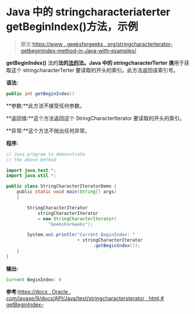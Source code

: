 # Java 中的 stringcharacteriaterter getBeginIndex()方法，示例

> 原文:[https://www . geeksforgeeks . org/stringcharacterterator-getbeginindex-method-in-Java-with-examples/](https://www.geeksforgeeks.org/stringcharacteriterator-getbeginindex-method-in-java-with-examples/)

**getBeginIndex()** 法的**法的[法的](https://www.geeksforgeeks.org/tag/java-text-package/)法。Java 中的 stringcharacterTerter 类**用于获取这个 stringcharacterTerter 要读取的开头的索引。此方法返回该索引号。

**语法:**

```java
public int getBeginIndex()

```

**参数:**此方法不接受任何参数。

**返回值:**这个方法返回这个 StringCharacterIterator 要读取的开头的索引。

**异常:**这个方法不抛出任何异常。

**程序:**

```java
// Java program to demonstrate
// the above method

import java.text.*;
import java.util.*;

public class StringCharacterIteratorDemo {
    public static void main(String[] args)
    {

        StringCharacterIterator
            stringCharacterIterator
            = new StringCharacterIterator(
                "GeeksForGeeks");

        System.out.println("Current BeginIndex: "
                           + stringCharacterIterator
                                 .getBeginIndex());
    }
}
```

**输出:**

```java
Current BeginIndex: 0

```

**参考:**[https://docs . Oracle . com/javase/9/docs/API/Java/text/stringcharactersterator . html # getBeginIndex–](https://docs.oracle.com/javase/9/docs/api/java/text/StringCharacterIterator.html#getBeginIndex--)